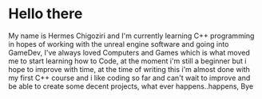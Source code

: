 # Hello there
  My name is Hermes Chigoziri and I'm currently learning C++ programming in hopes of working with the unreal engine software and going into GameDev, I've always loved Computers and Games which is what moved me to start learning how to Code, at the moment i'm still a beginner but i hope to improve with time, at the time of writing this i'm almost done with my first C++ course and i like coding so far and can't wait to improve and be able to create some decent projects, what ever happens..happens, Bye
